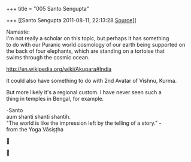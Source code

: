+++
title = "005 Santo Sengupta"

+++
[[Santo Sengupta	2011-08-11, 22:13:28 [Source](https://groups.google.com/g/samskrita/c/iZ8HrWv4hVc)]]



Namaste:  
I'm not really a scholar on this topic, but perhaps it has something  
to do with our Puranic world cosmology of our earth being supported on  
the back of four elephants, which are standing on a tortoise that  
swims through the cosmic ocean.

<http://en.wikipedia.org/wiki/Akupara#India>

It could also have something to do with 2nd Avatar of Vishnu, Kurma.

But more likely it's a regional custom. I have never seen such a  
thing in temples in Bengal, for example.

-Santo  
aum shanti shanti shantih.  
"The world is like the impression left by the telling of a story." -  
from the Yoga Vāsiṣṭha





